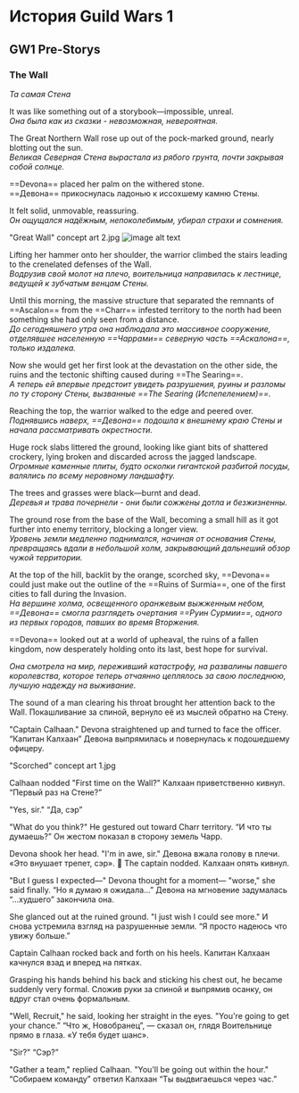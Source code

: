 # История Guild Wars 1

## GW1 Pre-Storys

### The Wall

*Та самая Стена*

It was like something out of a storybook—impossible, unreal.  
*Она была как из сказки - невозможная, невероятная.*

The Great Northern Wall rose up out of the pock-marked ground, nearly blotting out the sun.  
*Великая Северная Стена вырастала из рябого грунта, почти закрывая собой солнце.*

==Devona== placed her palm on the withered stone.  
==Девона== прикоснулась ладонью к иссохшему камню Стены.

It felt solid, unmovable, reassuring.  
*Он ощущался надёжным, непоколебимым, убирал страхи и сомнения.*

"Great Wall" concept art 2.jpg
![image alt text](files://C:/Users/jzhang/Desktop/Isolated.png)

Lifting her hammer onto her shoulder, the warrior climbed the stairs leading to the crenelated defenses of the Wall.  
*Водрузив свой молот на плечо, воительница направилась к лестнице, ведущей к зубчатым венцам Стены.*

Until this morning, the massive structure that separated the remnants of ==Ascalon== from the ==Charr== infested territory to the north had been something she had only seen from a distance.  
*До сегодняшнего утра она наблюдала это массивное сооружение, отделявшее населенную ==Чаррами== северную часть ==Аскалона==, только издалека.*

Now she would get her first look at the devastation on the other side, the ruins and the tectonic shifting caused during ==The Searing==.  
*А теперь ей впервые предстоит увидеть разрушения, руины и разломы по ту сторону Стены, вызванные ==The Searing (Испепелением)==.*

Reaching the top, the warrior walked to the edge and peered over.  
*Поднявшись наверх, ==Девона== подошла к внешнему краю Стены и начала рассматривать окрестности.*

Huge rock slabs littered the ground, looking like giant bits of shattered crockery, lying broken and discarded across the jagged landscape.  
*Огромные каменные плиты, будто осколки гигантской разбитой посуды, валялись по всему неровному ландшафту.*

The trees and grasses were black—burnt and dead.  
*Деревья и трава почернели - они были сожжены дотла и безжизненны.*

The ground rose from the base of the Wall, becoming a small hill as it got further into enemy territory, blocking a longer view.  
*Уровень земли медленно поднимался, начиная от основания Стены, превращаясь вдали в небольшой холм, закрывающий дальнеший обзор чужой территории.*

At the top of the hill, backlit by the orange, scorched sky, ==Devona== could just make out the outline of the ==Ruins of Surmia==, one of the first cities to fall during the Invasion.  
*На вершине холма, освещенного оранжевым выжженным небом, ==Девона== смогла разглядеть очертания ==Руин Сурмии==, одного из первых городов, павших во время Вторжения.*

==Devona== looked out at a world of upheaval, the ruins of a fallen kingdom, now desperately holding onto its last, best hope for survival.  

*Она смотрела на мир, переживший катастрофу, на развалины павшего королевства, которое теперь отчаянно цеплялось за свою последнюю, лучшую надежду на выживание.*

The sound of a man clearing his throat brought her attention back to the Wall.
Покашливание за спиной, вернуло её из мыслей обратно на Стену.

"Captain Calhaan." Devona straightened up and turned to face the officer.
“Капитан Калхаан” Девона выпрямилась и повернулась к подошедшему офицеру.

"Scorched" concept art 1.jpg

Calhaan nodded "First time on the Wall?"
Калхаан приветственно кивнул. “Первый раз на Стене?”

"Yes, sir."
“Да, сэр”

"What do you think?" He gestured out toward Charr territory.
“И что ты думаешь?” Он жестом показал в сторону земель Чарр.

Devona shook her head. "I'm in awe, sir."
Девона вжала голову в плечи. «Это внушает трепет, сэр».

The captain nodded.
Калхаан опять кивнул.

"But I guess I expected—" Devona thought for a moment— "worse," she said finally.
“Но я думаю я ожидала…” Девона на мгновение задумалась “...худшего” закончила она.

She glanced out at the ruined ground. "I just wish I could see more."
И снова устремила взгляд на разрушенные земли. “Я просто надеюсь что увижу больше.”

Captain Calhaan rocked back and forth on his heels.
Капитан Калхаан качнулся взад и вперед на пятках.

Grasping his hands behind his back and sticking his chest out, he became suddenly very formal.
Сложив руки за спиной и выпрямив осанку, он вдруг стал очень формальным.

"Well, Recruit," he said, looking her straight in the eyes. "You're going to get your chance.”
“Что ж, Новобранец”, — сказал он, глядя Воительнице прямо в глаза. «У тебя будет шанс».

"Sir?"
“Сэр?”

"Gather a team," replied Calhaan. "You'll be going out within the hour."
“Собираем команду” ответил Калхаан “Ты выдвигаешься через час.”





